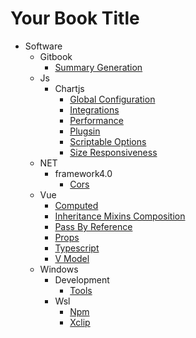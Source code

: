 # Your Book Title

- Software
  - Gitbook
    * [Summary Generation](software/gitbook/summary-generation.md)
  - Js
    - Chartjs
      * [Global Configuration](software/js/chartjs/global-configuration.md)
      * [Integrations](software/js/chartjs/integrations.md)
      * [Performance](software/js/chartjs/performance.md)
      * [Plugsin](software/js/chartjs/plugsin.md)
      * [Scriptable Options](software/js/chartjs/scriptable-options.md)
      * [Size Responsiveness](software/js/chartjs/size-responsiveness.md)
  - NET
    - framework4.0
      * [Cors](software/NET/framework4.0/cors.md)
  - Vue
    * [Computed](software/vue/computed.md)
    * [Inheritance Mixins Composition](software/vue/inheritance-mixins-composition.md)
    * [Pass By Reference](software/vue/pass-by-reference.md)
    * [Props](software/vue/props.md)
    * [Typescript](software/vue/typescript.md)
    * [V Model](software/vue/v-model.md)
  - Windows
    - Development
      * [Tools](software/windows/development/tools.md)
    - Wsl
      * [Npm](software/windows/wsl/npm.md)
      * [Xclip](software/windows/wsl/xclip.md)
